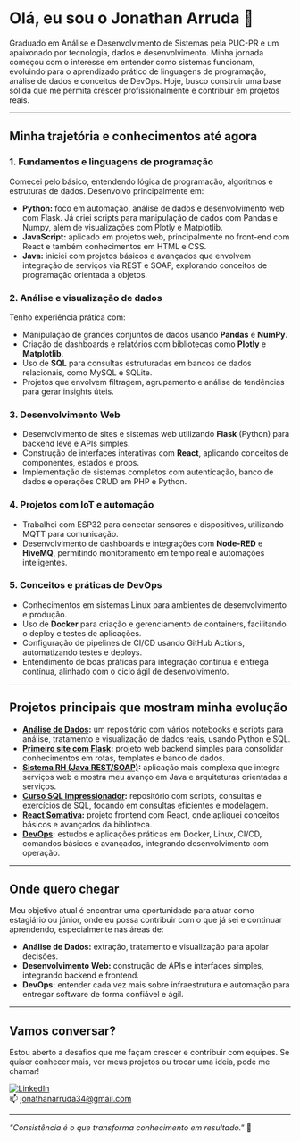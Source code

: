 # Olá, eu sou o Jonathan Arruda 👋

Graduado em Análise e Desenvolvimento de Sistemas pela PUC-PR e um apaixonado por tecnologia, dados e desenvolvimento. Minha jornada começou com o interesse em entender como sistemas funcionam, evoluindo para o aprendizado prático de linguagens de programação, análise de dados e conceitos de DevOps. Hoje, busco construir uma base sólida que me permita crescer profissionalmente e contribuir em projetos reais.

---

## Minha trajetória e conhecimentos até agora

### 1. **Fundamentos e linguagens de programação**

Comecei pelo básico, entendendo lógica de programação, algoritmos e estruturas de dados. Desenvolvo principalmente em:

- **Python:** foco em automação, análise de dados e desenvolvimento web com Flask. Já criei scripts para manipulação de dados com Pandas e Numpy, além de visualizações com Plotly e Matplotlib.
- **JavaScript:** aplicado em projetos web, principalmente no front-end com React e também conhecimentos em HTML e CSS.
- **Java:** iniciei com projetos básicos e avançados que envolvem integração de serviços via REST e SOAP, explorando conceitos de programação orientada a objetos.

### 2. **Análise e visualização de dados**

Tenho experiência prática com:

- Manipulação de grandes conjuntos de dados usando **Pandas** e **NumPy**.
- Criação de dashboards e relatórios com bibliotecas como **Plotly** e **Matplotlib**.
- Uso de **SQL** para consultas estruturadas em bancos de dados relacionais, como MySQL e SQLite.
- Projetos que envolvem filtragem, agrupamento e análise de tendências para gerar insights úteis.

### 3. **Desenvolvimento Web**

- Desenvolvimento de sites e sistemas web utilizando **Flask** (Python) para backend leve e APIs simples.
- Construção de interfaces interativas com **React**, aplicando conceitos de componentes, estados e props.
- Implementação de sistemas completos com autenticação, banco de dados e operações CRUD em PHP e Python.

### 4. **Projetos com IoT e automação**

- Trabalhei com ESP32 para conectar sensores e dispositivos, utilizando MQTT para comunicação.
- Desenvolvimento de dashboards e integrações com **Node-RED** e **HiveMQ**, permitindo monitoramento em tempo real e automações inteligentes.
  
### 5. **Conceitos e práticas de DevOps**

- Conhecimentos em sistemas Linux para ambientes de desenvolvimento e produção.
- Uso de **Docker** para criação e gerenciamento de containers, facilitando o deploy e testes de aplicações.
- Configuração de pipelines de CI/CD usando GitHub Actions, automatizando testes e deploys.
- Entendimento de boas práticas para integração contínua e entrega contínua, alinhado com o ciclo ágil de desenvolvimento.

---

## Projetos principais que mostram minha evolução

- **[Análise de Dados](https://github.com/JonhnCod/Analise-Dados):** um repositório com vários notebooks e scripts para análise, tratamento e visualização de dados reais, usando Python e SQL.
- **[Primeiro site com Flask](https://github.com/JonhnCod/Desenvolvimento-Web/tree/main/PYTHON/Primeiro-site-flask):** projeto web backend simples para consolidar conhecimentos em rotas, templates e banco de dados.
- **[Sistema RH (Java REST/SOAP)](https://github.com/JonhnCod/JAVA/tree/main/Sistema-RH(REST-SOAP-JAVA)):** aplicação mais complexa que integra serviços web e mostra meu avanço em Java e arquiteturas orientadas a serviços.
- **[Curso SQL Impressionador](https://github.com/JonhnCod/SQL/tree/main/Curso%20de%20SQLimpressionador):** repositório com scripts, consultas e exercícios de SQL, focando em consultas eficientes e modelagem.
- **[React Somativa](https://github.com/JonhnCod/Desenvolvimento-Web/tree/main/REACT/somativadois):** projeto frontend com React, onde apliquei conceitos básicos e avançados da biblioteca.
- **[DevOps](https://github.com/JonhnCod/DevOps):** estudos e aplicações práticas em Docker, Linux, CI/CD, comandos básicos e avançados, integrando desenvolvimento com operação.

---

## Onde quero chegar

Meu objetivo atual é encontrar uma oportunidade para atuar como estagiário ou júnior, onde eu possa contribuir com o que já sei e continuar aprendendo, especialmente nas áreas de:

- **Análise de Dados:** extração, tratamento e visualização para apoiar decisões.
- **Desenvolvimento Web:** construção de APIs e interfaces simples, integrando backend e frontend.
- **DevOps:** entender cada vez mais sobre infraestrutura e automação para entregar software de forma confiável e ágil.

---

## Vamos conversar?

Estou aberto a desafios que me façam crescer e contribuir com equipes. Se quiser conhecer mais, ver meus projetos ou trocar uma ideia, pode me chamar!

[![LinkedIn](https://img.shields.io/badge/-Jonathan%20Arruda-0077B5?style=flat-square&logo=Linkedin&logoColor=white)](https://www.linkedin.com/in/jonathanarruda34)  
📫 jonathanarruda34@gmail.com

---

*"Consistência é o que transforma conhecimento em resultado."* 🚀




